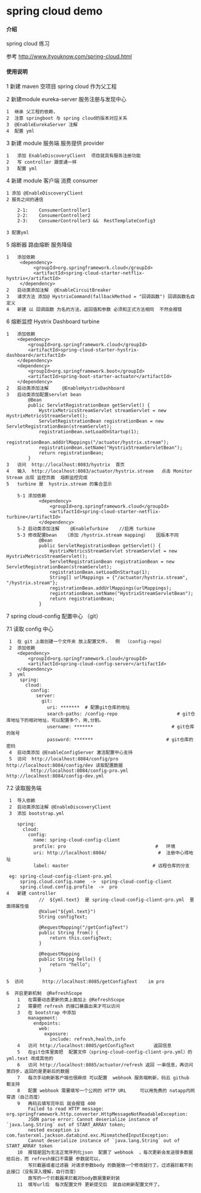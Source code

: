 # spring cloud demo

#### 介绍
spring cloud 练习

参考    http://www.ityouknow.com/spring-cloud.html

#### 使用说明

1 新建 maven 空项目  spring cloud 作为父工程

2 新建module  eureka-server 服务注册与发现中心
    
    1  继承 父工程的依赖，
    2  注意 springboot 与 spring cloud的版本对应关系
    3  @EnableEurekaServer 注解
    4  配置 yml  
    
3  新建 module 服务端 服务提供 provider
    
    1   添加 EnableDiscoveryClient  项目就具有服务注册功能
    2   写 controller 跟普通一样 
    3   配置 yml  
    

4  新建 module 客户端 消费 consumer

    1 添加 @EnableDiscoveryClient 
    2 服务之间的通信
    
        2-1:    ConsumerController1
        2-2:    ConsumerController2
        2-3:    ConsumerController3 &&  RestTemplateConfig3
        
    3 配置yml
    

5   熔断器 路由熔断  服务降级

    1   添加依赖  
         <dependency>
              <groupId>org.springframework.cloud</groupId>
              <artifactId>spring-cloud-starter-netflix-hystrix</artifactId>
         </dependency>      
    2   启动类添加注解  @EnableCircuitBreaker
    3   请求方法 添加@ HystrixCommand(fallbackMethod = "回调函数") 回调函数名自定义
    4   新建 以 回调函数 为名的方法，返回值和参数 必须和正式方法相同  不然会报错
    
6   熔断监控    Hystrix Dashboard   turbine

    1   添加依赖    
        <dependency>
        	<groupId>org.springframework.cloud</groupId>
        	<artifactId>spring-cloud-starter-hystrix-dashboard</artifactId>
        </dependency>
        <dependency>
        	<groupId>org.springframework.boot</groupId>
        	<artifactId>spring-boot-starter-actuator</artifactId>
        </dependency>
    2   启动类添加注解     @EnableHystrixDashboard
    3   启动类添加配置servlet bean 
            @Bean
            public ServletRegistrationBean getServlet() {
                HystrixMetricsStreamServlet streamServlet = new HystrixMetricsStreamServlet();
                ServletRegistrationBean registrationBean = new ServletRegistrationBean(streamServlet);
                registrationBean.setLoadOnStartup(1);
                registrationBean.addUrlMappings("/actuator/hystrix.stream");
                registrationBean.setName("HystrixStreamServletBean");
                return registrationBean;
            }
    3   访问  http://localhost:8083/hystrix  首页
    4   输入  http://localhost:8083/actuator/hystrix.stream   点击 Monitor Stream 出现 监控页面  熔断监控完成
    5   turbine 是  hystrix.stream 的集合显示
        
        5-1 添加依赖    
                <dependency>
                    <groupId>org.springframework.cloud</groupId>
                    <artifactId>spring-cloud-starter-netflix-turbine</artifactId>
                </dependency>
        5-2 启动类添加注解    @EnableTurbine    //启用 turbine
        5-3 修改配置bean   （添加 /hystrix.stream mapping）   因版本不同
                @Bean
                public ServletRegistrationBean getServlet() {
                    HystrixMetricsStreamServlet streamServlet = new HystrixMetricsStreamServlet();
                    ServletRegistrationBean registrationBean = new ServletRegistrationBean(streamServlet);
                    registrationBean.setLoadOnStartup(1);
                    String[] urlMappings = {"/actuator/hystrix.stream", "/hystrix.stream"};
                    registrationBean.addUrlMappings(urlMappings);
                    registrationBean.setName("HystrixStreamServletBean");
                    return registrationBean;
                }
                
7    spring cloud-config 配置中心  （git）
     
7.1    读取 config 中心
     
     1  在 git 上面创建一个文件夹 放上配置文件，  例  （config-repo）
     2  添加依赖
        <dependency>
            <groupId>org.springframework.cloud</groupId>
            <artifactId>spring-cloud-config-server</artifactId>
        </dependency>
     3  yml
         spring:
           cloud:
             config:
               server:
                 git:
                   uri: *******  # 配置git仓库的地址
                   search-paths: /config-repo                      # git仓库地址下的相对地址，可以配置多个，用,分割。
                   username: *******                             # git仓库的账号
                   password: *******                           # git仓库的密码
     4  启动类添加 @EnableConfigServer 激活配置中心支持
     5  访问  http://localhost:8084/config/pro        http://localhost:8084/config/dev 读取配置数据
             http://localhost:8084/config-pro.yml    http://localhost:8084/config-dev.yml
   
7.2     读取服务端 

     1  导入依赖
     2  启动类添加注解 @EnableDiscoveryClient
     3  添加 bootstrap.yml
     
        spring:
          cloud:
            config:
              name: spring-cloud-config-client
              profile: pro                                 #   环境
              uri: http://localhost:8084/                   #  注册中心得地址
              label: master                               # 远程仓库的分支
   
     eg: spring-cloud-config-client-pro.yml
         spring.cloud.config.name  ->  spring-cloud-config-client
         spring.cloud.config.profile  ->  pro
    4   新建 controller
                //  ${yml.text}  是 spring-cloud-config-client-pro.yml  里面得属性值
                @Value("${yml.text}")
                String configText;
            
                @RequestMapping("/getConfigText")
                public String from() {
                    return this.configText;
                }
            
                @RequestMapping
                public String hello() {
                    return "hello";
                }
                
    5  访问       http://localhost:8085/getConfigText    im pro
    
    6  开启更新机制  @RefreshScope
        1   在需要动态更新的类上面加上 @RefreshScope 
        2   需要把 refresh 的接口暴露出来才可以访问
        3   在 bootstrap 中添加
            management:
              endpoints:
                web:
                  exposure:
                    include: refresh,health,info
        4   访问 http://localhost:8085/getConfigText       返回信息
        5   在git仓库里面把  配置文件（spring-cloud-config-client-pro.yml）的 yml.text 改成其他的
        6   访问 http://localhost:8085/actuator/refresh 返回 一串信息，再访问第四步，返回的是更新后的数据
        7   每次手动刷新客户端也很麻烦 可以配置  webhook 服务端刷新，码云 github  都支持
        8   配置 webhook 需要填写一个公网的 HTTP URL     可以用免费的 natapp内网穿透（自己百度）
        9   再码云填写完毕后 就会报错 400   
            Failed to read HTTP message: org.springframework.http.converter.HttpMessageNotReadableException: 
            JSON parse error: Cannot deserialize instance of `java.lang.String` out of START_ARRAY token; 
            nested exception is com.fasterxml.jackson.databind.exc.MismatchedInputException: 
            Cannot deserialize instance of `java.lang.String` out of START_ARRAY token
        10  报错是因为无法正常序列化json  配置了 webhook  ，每次更新会发送很多数据给后台，而 refresh接口不需要 参数就可以，
            写拦截器或者过滤器 对请求参数body 的数据做一个修改就行了。过滤器拦截不到此接口（没有深入理解，自行百度）
            故写的一个拦截器来拦截对body数据重新封装
        11  填写url后  每次配置文件 更新提交后  就自动刷新配置文件了。
